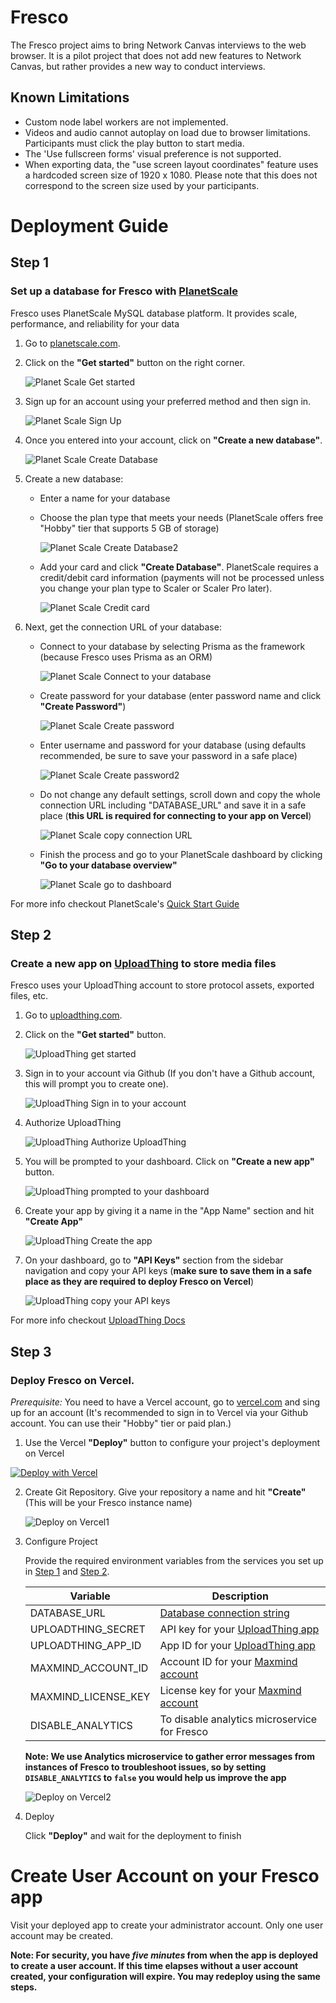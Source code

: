 # Fresco

The Fresco project aims to bring Network Canvas interviews to the web browser. It is a pilot project that does not
add new features to Network Canvas, but rather provides a new way to conduct interviews.

## Known Limitations

- Custom node label workers are not implemented.
- Videos and audio cannot autoplay on load due to browser limitations. Participants must click the play button to start media.
- The 'Use fullscreen forms' visual preference is not supported.
- When exporting data, the "use screen layout coordinates" feature uses a hardcoded screen size of 1920 x 1080. Please note that this does not correspond to the screen size used by your participants.

# Deployment Guide

## Step 1

### Set up a database for Fresco with [PlanetScale](https://planetscale.com)

Fresco uses PlanetScale MySQL database platform. It provides scale, performance, and reliability for your data

1. Go to [planetscale.com](planetscale.com).

2. Click on the **"Get started"** button on the right corner.

   ![Planet Scale Get started](public/images/readme-screenshots/planetscale1.png)

3. Sign up for an account using your preferred method and then sign in.

   ![Planet Scale Sign Up](public/images/readme-screenshots/planetscale2.png)

4. Once you entered into your account, click on **"Create a new database"**.

   ![Planet Scale Create Database](public/images/readme-screenshots/planetscale3.png)

5. Create a new database:

   - Enter a name for your database
   - Choose the plan type that meets your needs (PlanetScale offers free "Hobby" tier that supports 5 GB of storage)

     ![Planet Scale Create Database2](public/images/readme-screenshots/planetscale4.png)

   - Add your card and click **"Create Database"**. PlanetScale requires a credit/debit card information (payments will not be processed unless you change your plan type to Scaler or Scaler Pro later).

     ![Planet Scale Credit card](public/images/readme-screenshots/planetscale5.png)

6. Next, get the connection URL of your database:

   - Connect to your database by selecting Prisma as the framework (because Fresco uses Prisma as an ORM)

     ![Planet Scale Connect to your database](public/images/readme-screenshots/planetscale6.png)

   - Create password for your database (enter password name and click **"Create Password"**)

     ![Planet Scale Create password](public/images/readme-screenshots/planetscale7.png)

   - Enter username and password for your database (using defaults recommended, be sure to save your password in a safe place)

     ![Planet Scale Create password2](public/images/readme-screenshots/planetscale8.png)

   - Do not change any default settings, scroll down and copy the whole connection URL including "DATABASE_URL" and save it in a safe place (**this URL is required for connecting to your app on Vercel**)

     ![Planet Scale copy connection URL](public/images/readme-screenshots/planetscale9.png)

   - Finish the process and go to your PlanetScale dashboard by clicking **"Go to your database overview"**

     ![Planet Scale go to dashboard](public/images/readme-screenshots/planetscale10.png)

For more info checkout PlanetScale's [Quick Start Guide](https://planetscale.com/docs/tutorials/planetscale-quick-start-guide)

## Step 2

### Create a new app on [UploadThing](https://uploadthing.com/) to store media files

Fresco uses your UploadThing account to store protocol assets, exported files, etc.

1. Go to [uploadthing.com](https://uploadthing.com).

2. Click on the **"Get started"** button.

   ![UploadThing get started](public/images/readme-screenshots/uploadthing1.png)

3. Sign in to your account via Github (If you don't have a Github account, this will prompt you to create one).

   ![UploadThing Sign in to your account](public/images/readme-screenshots/uploadthing2.png)

4. Authorize UploadThing

   ![UploadThing Authorize UploadThing](public/images/readme-screenshots/uploadthing3.png)

5. You will be prompted to your dashboard. Click on **"Create a new app"** button.

   ![UploadThing prompted to your dashboard](public/images/readme-screenshots/uploadthing4.png)

6. Create your app by giving it a name in the "App Name" section and hit **"Create App"**

   ![UploadThing Create the app](public/images/readme-screenshots/uploadthing5.png)

7. On your dashboard, go to **"API Keys"** section from the sidebar navigation and copy your API keys (**make sure to save them in a safe place as they are required to deploy Fresco on Vercel**)

   ![UploadThing copy your API keys](public/images/readme-screenshots/uploadthing6.png)

For more info checkout [UploadThing Docs](https://docs.uploadthing.com/)

## Step 3

### Deploy Fresco on Vercel.

_Prerequisite:_ You need to have a Vercel account, go to [vercel.com](https://vercel.com/) and sing up for an account (It's recommended to sign in to Vercel via your Github account. You can use their "Hobby" tier or paid plan.)

1. Use the Vercel **"Deploy"** button to configure your project's deployment on Vercel

[![Deploy with Vercel](https://vercel.com/button)](https://vercel.com/new/clone?repository-url=https%3A%2F%2Fgithub.com%2Fcomplexdatacollective%2FFresco%2Ftree%2Fdeployment-docs&env=DATABASE_URL,UPLOADTHING_SECRET,UPLOADTHING_APP_ID,MAXMIND_ACCOUNT_ID,MAXMIND_LICENSE_KEY,DISABLE_ANALYTICS)

<!-- [![Deploy with Vercel](https://vercel.com/button)](https://vercel.com/new/clone?repository-url=https%3A%2F%2Fgithub.com%2Fcomplexdatacollective%2FFresco&env=DATABASE_URL,UPLOADTHING_SECRET,UPLOADTHING_APP_ID,MAXMIND_ACCOUNT_ID,MAXMIND_LICENSE_KEY,DISABLE_ANALYTICS) -->

2. Create Git Repository. Give your repository a name and hit **"Create"** (This will be your Fresco instance name)

   ![Deploy on Vercel1](public/images/readme-screenshots/vercel1.png)

3. Configure Project

   Provide the required environment variables from the services you set up in [Step 1](#step-1) and [Step 2](#step-2).

   | Variable            | Description                                                                                     |
   | ------------------- | ----------------------------------------------------------------------------------------------- |
   | DATABASE_URL        | [Database connection string](https://planetscale.com/docs/concepts/connection-strings)          |
   | UPLOADTHING_SECRET  | API key for your [UploadThing app](https://uploadthing.com/dashboard)                           |
   | UPLOADTHING_APP_ID  | App ID for your [UploadThing app](https://uploadthing.com/dashboard)                            |
   | MAXMIND_ACCOUNT_ID  | Account ID for your [Maxmind account](https://www.maxmind.com/en/accounts/970348/license-key/)  |
   | MAXMIND_LICENSE_KEY | License key for your [Maxmind account](https://www.maxmind.com/en/accounts/970348/license-key/) |
   | DISABLE_ANALYTICS   | To disable analytics microservice for Fresco                                                    |

   **Note: We use Analytics microservice to gather error messages from instances of Fresco to troubleshoot issues, so by setting `DISABLE_ANALYTICS` to `false` you would help us improve the app**

   ![Deploy on Vercel2](public/images/readme-screenshots/vercel2.png)

4. Deploy

   Click **"Deploy"** and wait for the deployment to finish

# Create User Account on your Fresco app

Visit your deployed app to create your administrator account. Only one user account may be created.

**Note: For security, you have _five minutes_ from when the app is deployed to create a user account. If this time elapses without a user account created, your configuration will expire. You may redeploy using the same steps.**
